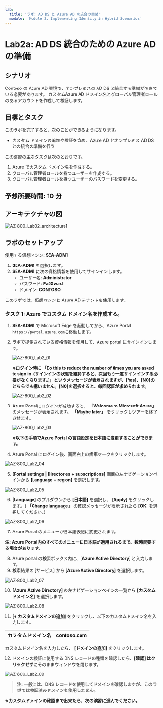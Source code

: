 ```yaml
---
lab:
  title: 'ラボ: AD DS と Azure AD の統合の実装'
  module: 'Module 2: Implementing Identity in Hybrid Scenarios'
---
```


# <a name="lab-implementing-integration-between-ad-ds-and-azure-ad"></a>Lab2a: AD DS 統合のための Azure AD の準備

## <a name="scenario"></a>シナリオ

Contoso の Azure AD 環境で、オンプレミスの AD DS と統合する準備ができている必要があります。 カスタムAzure AD ドメイン名とグローバル管理者ロールのあるアカウントを作成して検証します。



## <a name="objectives"></a>目標とタスク

このラボを完了すると、次のことができるようになります。

- カスタム ドメインの追加や検証を含め、Azure AD とオンプレミス AD DS との統合の準備を行う

この演習の主なタスクは次のとおりです。

1. Azure でカスタム ドメイン名を作成する。
1. グローバル管理者ロールを持つユーザーを作成する。
1. グローバル管理者ロールを持つユーザーのパスワードを変更する。

## <a name="estimated-time-10-minutes"></a>予想所要時間: 10 分

## <a name="architecture"></a>アーキテクチャの図 

![AZ-800_Lab02_architecture1](./media/AZ-800_Lab02_architecture1.png)

## <a name="lab-setup"></a>ラボのセットアップ

使用する仮想マシン: **SEA-ADM1**  

1. **SEA-ADM1** を選択します。
1. **SEA-ADM1** に次の資格情報を使用してサインインします。
   - ユーザー名: **Administrator**
   - パスワード: **Pa55w.rd**
   - ドメイン: **CONTOSO**

このラボでは、仮想マシンと Azure AD テナントを使用します。 



### <a name="task-1-create-a-custom-domain-name-in-azure"></a>タスク 1: Azure でカスタム ドメイン名を作成する。

1. **SEA-ADM1** で Microsoft Edge を起動してから、Azure Portal `https://portal.azure.com`に移動します。

1. ラボで提供されている資格情報を使用して、Azure portal にサインインします。

   

   ![AZ-800_Lab2_01](./media/AZ-800_Lab2_01.png)

   **※ログイン時に 「Do this to reduce the number of times you are asked to sign in. (サインインの状態を維持すると、次回もう一度サインインする必要がなくなります。)」というメッセージが表示されますが、[Yes]、[NO]のどちらでも構いません。[NO]を選択すると、毎回認証が求められます。**

   ![AZ-800_Lab2_02](./media/AZ-800_Lab2_02.png)

1. Azure Portalにログインが成功すると、 **「Welcome to Microsoft Azure」** のメッセージが表示されます。 **「Maybe later」** をクリックしツアーを終了させます。

   ![AZ-800_Lab2_03](./media/AZ-800_Lab2_03.png)

   

   **※以下の手順でAzure Portal の言語設定を日本語に変更することができます。**


4. Azure Portal にログイン後、画面右上の歯車マークをクリックします。

![AZ-800_Lab2_04](./media/AZ-800_Lab2_04.png)

5. **[Portal settings | Directories + subscriptions]** 画面の左ナビゲーションペインから **[Language + region]** を選択します。

![AZ-800_Lab2_05](./media/AZ-800_Lab2_05.png)

6. **[Language]** のプルダウンから **[日本語]** を選択し、 **[Apply]** をクリックします。( **「Change language」** の確認メッセージが表示されたら **[OK]** を選択してください。)

![AZ-800_Lab2_06](./media/AZ-800_Lab2_06.png)

7. Azure Portal のメニューが日本語表記に変更されます。

**注: Azure Portal内のすべてのメニューに日本語が適用されるまで、数時間要する場合があります。**



8. Azure portal の検索ボックス内に、**[Azure Active Directory]** と入力します。
9. 検索結果の [サービス] から **[Azure Active Directory]** を選択します。

![AZ-800_Lab2_07](./media/AZ-800_Lab2_07.png)



10.   **[Azure Active Directory]** の左ナビゲーションペインの一覧から **[カスタム ドメイン名]**  を選択します。

![AZ-800_Lab2_08](./media/AZ-800_Lab2_08.png)



11.  **[+ カスタムドメインの追加]** をクリックし、以下のカスタムドメイン名を入力します。

| カスタムドメイン名 | contoso.com |
| ------------------ | ----------- |

カスタムドメイン名を入力したら、 **[ドメインの追加]** をクリックします。

12. ドメインの検証に使用する DNS レコードの種類を確認したら、**[確認] はクリックせず**にそのままウィンドウを閉じます。

![AZ-800_Lab2_09](./media/AZ-800_Lab2_09.png)

> **注: 一般には、DNS レコードを使用してドメインを確認しますが、このラボでは検証済みドメインを使用しません。**

**※カスタムドメインの確認まで出来たら、次の演習に進んでください。**

